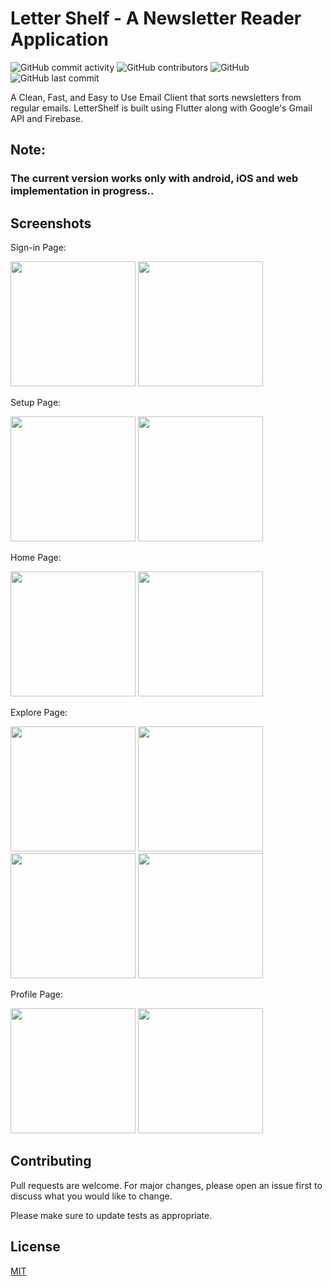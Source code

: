 # Letter Shelf - A Newsletter Reader Application

![GitHub commit activity](https://img.shields.io/github/commit-activity/y/pranav-kale-01/LetterShelf) ![GitHub contributors](https://img.shields.io/github/contributors/pranav-kale-01/LetterShelf) ![GitHub](https://img.shields.io/github/license/pranav-kale-01/LetterShelf) ![GitHub last commit](https://img.shields.io/github/last-commit/pranav-kale-01/LetterShelf)


A Clean, Fast, and Easy to Use Email Client that sorts newsletters from regular emails. LetterShelf is built using Flutter along with Google's Gmail API and Firebase.


## Note: 

### The current version works only with android, iOS and web implementation in progress..


## Screenshots

Sign-in Page:

<img src="https://user-images.githubusercontent.com/70502672/178277630-f872e61d-dc62-4b4b-8635-ee40c726f933.png" width="200"> <img src="https://user-images.githubusercontent.com/70502672/178277641-2f97e9bd-88fa-4cb9-b010-730e50f6a592.png" width="200"> 

Setup Page:

<img src="https://user-images.githubusercontent.com/70502672/178278098-96b1006e-10a7-416d-9c86-2a17e7f78201.png" width="200"> <img src="https://user-images.githubusercontent.com/70502672/178278108-86e6987a-f52c-4b9d-acf0-e27c7e866860.png" width="200"> 

Home Page:

<img src="https://user-images.githubusercontent.com/70502672/178278482-cdfc2f75-cc7d-41a0-82be-f6c60787f970.png" width="200"> <img src="https://user-images.githubusercontent.com/70502672/178278494-169986e8-bdeb-4063-a234-a7e6df559a11.png" width="200"> 

Explore Page:

<img src="https://user-images.githubusercontent.com/70502672/178278693-95506210-a575-4a0d-a3b0-719715c5b0dd.png" width="200"> <img src="https://user-images.githubusercontent.com/70502672/178278700-d2da72f5-797f-4d72-b110-e7be38c74ef0.png" width="200"> <img src="https://user-images.githubusercontent.com/70502672/178278702-fa439fc2-c14f-4d8b-9abc-d5bc6c2848be.png" width="200"> <img src="https://user-images.githubusercontent.com/70502672/178278680-bd2f0893-c035-4488-ace9-0f3a74edcbd4.png" width="200"> 

Profile Page:

<img src="https://user-images.githubusercontent.com/70502672/178279252-5dd0ef42-abbe-4fde-acf3-b575f325e1bd.png" width="200"> <img src="https://user-images.githubusercontent.com/70502672/178279267-36f4cc6b-0e62-40d8-95b3-40caf6030f5e.png" width="200"> 


## Contributing
Pull requests are welcome. For major changes, please open an issue first to discuss what you would like to change.

Please make sure to update tests as appropriate.

## License
[MIT](https://choosealicense.com/licenses/mit/)
